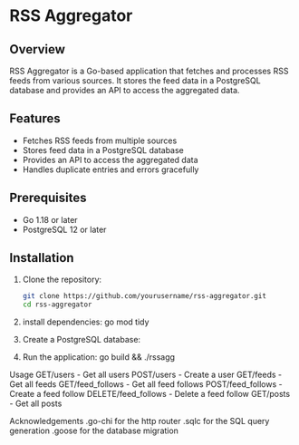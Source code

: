  # RSS Aggregator

## Overview
RSS Aggregator is a Go-based application that fetches and processes RSS feeds from various sources. It stores the feed data in a PostgreSQL database and provides an API to access the aggregated data.

## Features
- Fetches RSS feeds from multiple sources
- Stores feed data in a PostgreSQL database
- Provides an API to access the aggregated data
- Handles duplicate entries and errors gracefully

## Prerequisites
- Go 1.18 or later
- PostgreSQL 12 or later

## Installation

1. Clone the repository:
   ```sh
   git clone https://github.com/yourusername/rss-aggregator.git
   cd rss-aggregator

2. install dependencies:
   go mod tidy

3. Create a PostgreSQL database:

4. Run the application:
   go build && ./rssagg

Usage 
GET/users  - Get all users
POST/users - Create a user
GET/feeds  - Get all feeds
GET/feed_follows - Get all feed follows
POST/feed_follows - Create a feed follow
DELETE/feed_follows - Delete a feed follow
GET/posts - Get all posts   


Acknowledgements
.go-chi for the http router
.sqlc for the SQL query generation
.goose for the database migration
